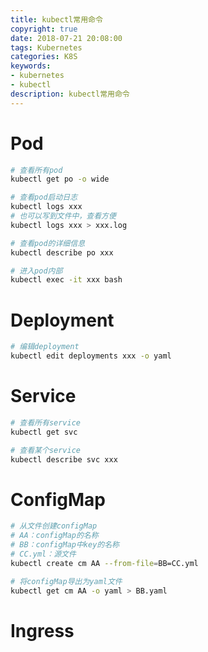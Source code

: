```yaml
---
title: kubectl常用命令
copyright: true
date: 2018-07-21 20:08:00
tags: Kubernetes
categories: K8S
keywords:
- kubernetes
- kubectl
description: kubectl常用命令
---
```


# Pod

```bash
# 查看所有pod
kubectl get po -o wide

# 查看pod启动日志
kubectl logs xxx
# 也可以写到文件中，查看方便
kubectl logs xxx > xxx.log

# 查看pod的详细信息
kubectl describe po xxx

# 进入pod内部
kubectl exec -it xxx bash
```

# Deployment

```bash
# 编辑deployment
kubectl edit deployments xxx -o yaml
```

# Service

```bash
# 查看所有service
kubectl get svc

# 查看某个service
kubectl describe svc xxx
```

# ConfigMap

```bash
# 从文件创建configMap
# AA：configMap的名称
# BB：configMap中key的名称
# CC.yml：源文件
kubectl create cm AA --from-file=BB=CC.yml

# 将configMap导出为yaml文件
kubectl get cm AA -o yaml > BB.yaml
```

# Ingress

